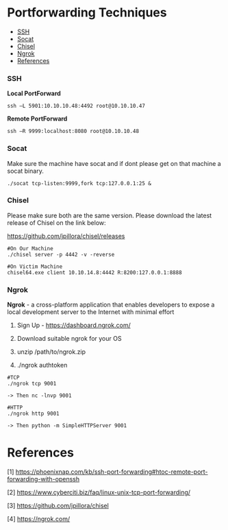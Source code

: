 # Portforwarding Techniques

- [SSH](#ssh)
- [Socat](#socat)
- [Chisel](#chisel)
- [Ngrok](#ngrok)
- [References](#references)

### SSH 

**Local PortForward** 

```
ssh –L 5901:10.10.10.48:4492 root@10.10.10.47
```

**Remote PortForward** 

```
ssh –R 9999:localhost:8080 root@10.10.10.48
```

### Socat 

Make sure the machine have socat and if dont please get on that machine a socat binary.

```
./socat tcp-listen:9999,fork tcp:127.0.0.1:25 &
```


### Chisel 

Please make sure both are the same version. Please download the latest release of Chisel on the link below:

https://github.com/jpillora/chisel/releases

```
#On Our Machine
./chisel server -p 4442 -v -reverse

#On Victim Machine
chisel64.exe client 10.10.14.8:4442 R:8200:127.0.0.1:8888
```

### Ngrok 

**Ngrok** - a cross-platform application that enables developers to expose a local development server to the Internet with minimal effort

1. Sign Up - https://dashboard.ngrok.com/

2. Download suitable ngrok for your OS

3. unzip /path/to/ngrok.zip

4. ./ngrok authtoken <AUTH-TOKEN>

```
#TCP
./ngrok tcp 9001

-> Then nc -lnvp 9001

#HTTP
./ngrok http 9001

-> Then python -m SimpleHTTPServer 9001
```


# References 
[1] https://phoenixnap.com/kb/ssh-port-forwarding#htoc-remote-port-forwarding-with-openssh

[2] https://www.cyberciti.biz/faq/linux-unix-tcp-port-forwarding/

[3] https://github.com/jpillora/chisel

[4] https://ngrok.com/